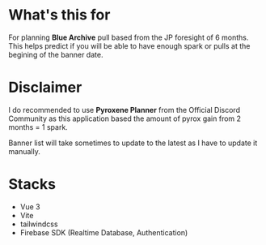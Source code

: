 # What's this for
For planning **Blue Archive** pull based from the JP foresight of 6 months. 
This helps predict if you will be able to have enough spark or pulls at the begining of the banner date.

# Disclaimer
I do recommended to use **Pyroxene Planner** from the Official Discord Community as this application based the amount of pyrox gain from 2 months = 1 spark.

Banner list will take sometimes to update to the latest as I have to update it manually.

# Stacks
- Vue 3
- Vite
- tailwindcss
- Firebase SDK (Realtime Database, Authentication)